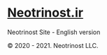 # [Neotrinost.ir](https://neotrinost.ir)

Neotrinost Site - English version

© 2020 - 2021. Neotrinost LLC.
